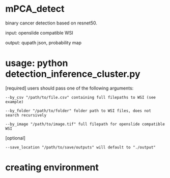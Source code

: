 # mPCA_detect
binary cancer detection based on resnet50. 

input: openslide compatible WSI

output: qupath json, probability map



# usage: python detection_inference_cluster.py 

[required] users should pass one of the following arguments:

    --by_csv "/path/to/file.csv" containing full filepaths to WSI (see example)
    
    --by_folder "/path/to/folder" folder path to WSI files, does not search recursively
    
    --by_image "/path/to/image.tif" full filepath for openslide compatible WSI


[optional] 

    --save_location "/path/to/save/outputs" will default to "./output"
    


# creating environment
